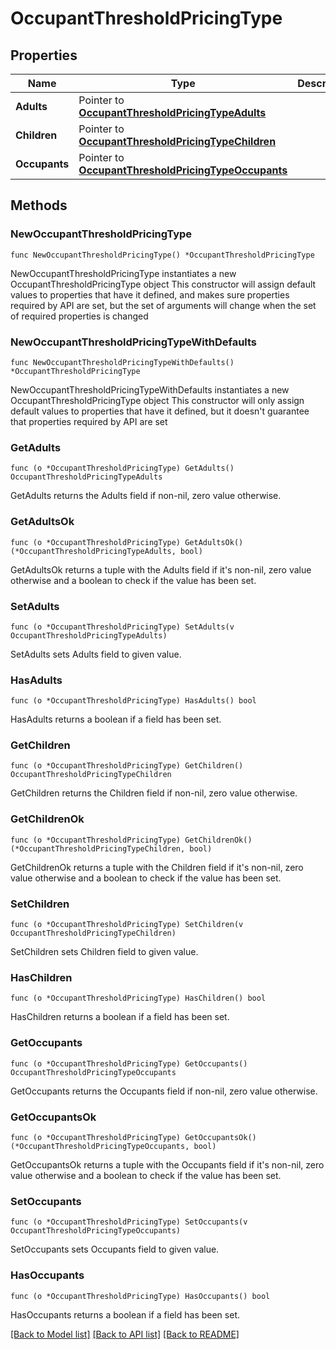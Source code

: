 # OccupantThresholdPricingType

## Properties

Name | Type | Description | Notes
------------ | ------------- | ------------- | -------------
**Adults** | Pointer to [**OccupantThresholdPricingTypeAdults**](OccupantThresholdPricingTypeAdults.md) |  | [optional] 
**Children** | Pointer to [**OccupantThresholdPricingTypeChildren**](OccupantThresholdPricingTypeChildren.md) |  | [optional] 
**Occupants** | Pointer to [**OccupantThresholdPricingTypeOccupants**](OccupantThresholdPricingTypeOccupants.md) |  | [optional] 

## Methods

### NewOccupantThresholdPricingType

`func NewOccupantThresholdPricingType() *OccupantThresholdPricingType`

NewOccupantThresholdPricingType instantiates a new OccupantThresholdPricingType object
This constructor will assign default values to properties that have it defined,
and makes sure properties required by API are set, but the set of arguments
will change when the set of required properties is changed

### NewOccupantThresholdPricingTypeWithDefaults

`func NewOccupantThresholdPricingTypeWithDefaults() *OccupantThresholdPricingType`

NewOccupantThresholdPricingTypeWithDefaults instantiates a new OccupantThresholdPricingType object
This constructor will only assign default values to properties that have it defined,
but it doesn't guarantee that properties required by API are set

### GetAdults

`func (o *OccupantThresholdPricingType) GetAdults() OccupantThresholdPricingTypeAdults`

GetAdults returns the Adults field if non-nil, zero value otherwise.

### GetAdultsOk

`func (o *OccupantThresholdPricingType) GetAdultsOk() (*OccupantThresholdPricingTypeAdults, bool)`

GetAdultsOk returns a tuple with the Adults field if it's non-nil, zero value otherwise
and a boolean to check if the value has been set.

### SetAdults

`func (o *OccupantThresholdPricingType) SetAdults(v OccupantThresholdPricingTypeAdults)`

SetAdults sets Adults field to given value.

### HasAdults

`func (o *OccupantThresholdPricingType) HasAdults() bool`

HasAdults returns a boolean if a field has been set.

### GetChildren

`func (o *OccupantThresholdPricingType) GetChildren() OccupantThresholdPricingTypeChildren`

GetChildren returns the Children field if non-nil, zero value otherwise.

### GetChildrenOk

`func (o *OccupantThresholdPricingType) GetChildrenOk() (*OccupantThresholdPricingTypeChildren, bool)`

GetChildrenOk returns a tuple with the Children field if it's non-nil, zero value otherwise
and a boolean to check if the value has been set.

### SetChildren

`func (o *OccupantThresholdPricingType) SetChildren(v OccupantThresholdPricingTypeChildren)`

SetChildren sets Children field to given value.

### HasChildren

`func (o *OccupantThresholdPricingType) HasChildren() bool`

HasChildren returns a boolean if a field has been set.

### GetOccupants

`func (o *OccupantThresholdPricingType) GetOccupants() OccupantThresholdPricingTypeOccupants`

GetOccupants returns the Occupants field if non-nil, zero value otherwise.

### GetOccupantsOk

`func (o *OccupantThresholdPricingType) GetOccupantsOk() (*OccupantThresholdPricingTypeOccupants, bool)`

GetOccupantsOk returns a tuple with the Occupants field if it's non-nil, zero value otherwise
and a boolean to check if the value has been set.

### SetOccupants

`func (o *OccupantThresholdPricingType) SetOccupants(v OccupantThresholdPricingTypeOccupants)`

SetOccupants sets Occupants field to given value.

### HasOccupants

`func (o *OccupantThresholdPricingType) HasOccupants() bool`

HasOccupants returns a boolean if a field has been set.


[[Back to Model list]](../README.md#documentation-for-models) [[Back to API list]](../README.md#documentation-for-api-endpoints) [[Back to README]](../README.md)


